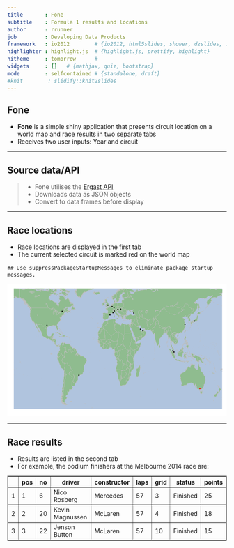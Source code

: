 ```yaml
---
title       : Fone
subtitle    : Formula 1 results and locations
author      : rrunner
job         : Developing Data Products
framework   : io2012        # {io2012, html5slides, shower, dzslides, ...}
highlighter : highlight.js  # {highlight.js, prettify, highlight}
hitheme     : tomorrow      # 
widgets     : []   # {mathjax, quiz, bootstrap}
mode        : selfcontained # {standalone, draft}
#knit        : slidify::knit2slides
---
```





## Fone

- **Fone** is a simple shiny application that presents circuit location on a world map and race results in two separate tabs
- Receives two user inputs: Year and circuit

---

## Source data/API

> - Fone utilises the [Ergast API](http://ergast.com/mrd/)
> - Downloads data as JSON objects 
> - Convert to data frames before display 

---

## Race locations

- Race locations are displayed in the first tab
- The current selected circuit is marked red on the world map


```
## Use suppressPackageStartupMessages to eliminate package startup messages.
```

![plot of chunk worldmap](assets/fig/worldmap.png) 


---

## Race results

- Results are listed in the second tab
- For example, the podium finishers at the Melbourne 2014 race are:

<!-- html table generated in R 3.1.0 by xtable 1.7-3 package -->
<!-- Sat Jun 21 02:49:09 2014 -->
<TABLE border=1>
<TR> <TH>  </TH> <TH> pos </TH> <TH> no </TH> <TH> driver </TH> <TH> constructor </TH> <TH> laps </TH> <TH> grid </TH> <TH> status </TH> <TH> points </TH>  </TR>
  <TR> <TD align="right"> 1 </TD> <TD> 1 </TD> <TD> 6 </TD> <TD> Nico Rosberg </TD> <TD> Mercedes </TD> <TD> 57 </TD> <TD> 3 </TD> <TD> Finished </TD> <TD> 25 </TD> </TR>
  <TR> <TD align="right"> 2 </TD> <TD> 2 </TD> <TD> 20 </TD> <TD> Kevin Magnussen </TD> <TD> McLaren </TD> <TD> 57 </TD> <TD> 4 </TD> <TD> Finished </TD> <TD> 18 </TD> </TR>
  <TR> <TD align="right"> 3 </TD> <TD> 3 </TD> <TD> 22 </TD> <TD> Jenson Button </TD> <TD> McLaren </TD> <TD> 57 </TD> <TD> 10 </TD> <TD> Finished </TD> <TD> 15 </TD> </TR>
   </TABLE>
